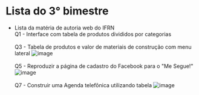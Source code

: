 ﻿# Lista do 3° bimestre
- Lista da matéria de autoria web do IFRN <br>
Q1 - Interface com tabela de produtos divididos por categorias 
  <br> <br>
Q3 - Tabela de produtos e valor de materiais de construção com menu lateral
![image](https://user-images.githubusercontent.com/111608390/205446056-7cf2c32c-494c-471e-a3f6-b05788b57ba9.png) <br> <br>
Q5 - Reproduzir a página de cadastro do Facebook para o "Me Segue!"
![image](https://user-images.githubusercontent.com/111608390/205445637-33f97ef3-df87-4b24-88cb-dfbf643e3d91.png) <br> <br>
Q7 - Construir uma Agenda telefônica utilizando tabela
![image](https://user-images.githubusercontent.com/111608390/205445901-41173a24-46cb-4960-b19a-4d477aa68782.png)

